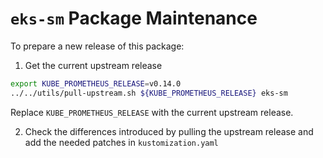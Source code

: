 # `eks-sm` Package Maintenance

To prepare a new release of this package:

1. Get the current upstream release

```bash
export KUBE_PROMETHEUS_RELEASE=v0.14.0
../../utils/pull-upstream.sh ${KUBE_PROMETHEUS_RELEASE} eks-sm
```

Replace `KUBE_PROMETHEUS_RELEASE` with the current upstream release.

2. Check the differences introduced by pulling the upstream release and add the needed patches in `kustomization.yaml`
